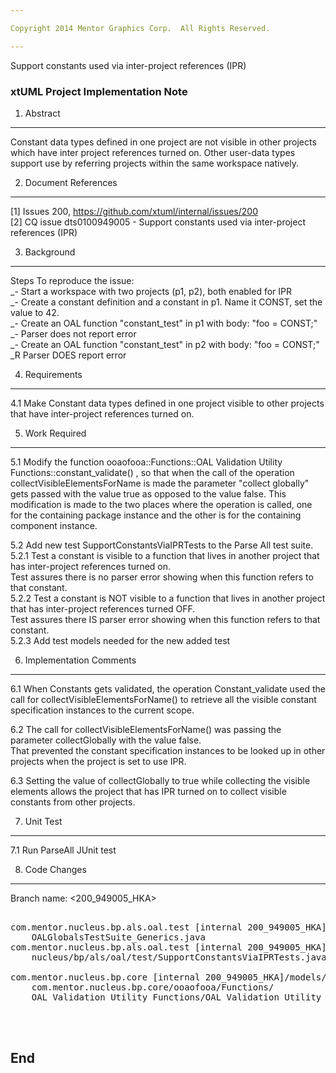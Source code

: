 ```yaml
---

Copyright 2014 Mentor Graphics Corp.  All Rights Reserved.

---
```



Support constants used via inter-project references (IPR)
### xtUML Project Implementation Note

 

1. Abstract
-----------
Constant data types defined in one project are not visible in other projects which have inter project references turned on. 
Other user-data types support use by referring projects within the same workspace natively.


2. Document References
---------------------- 
[1] Issues 200, https://github.com/xtuml/internal/issues/200  
[2] CQ issue dts0100949005 -  Support constants used via inter-project references (IPR)

3. Background
-------------
Steps To reproduce the issue:  
_- Start a workspace with two projects (p1, p2), both enabled for IPR  
_- Create a constant definition and a constant in p1. Name it CONST, set the value to 42.  
_- Create an OAL function "constant_test" in p1 with body: "foo = CONST;"
_- Parser does not report error  
_- Create an OAL function "constant_test" in p2 with body: "foo = CONST;"  
_R Parser DOES report error  


4. Requirements
---------------
4.1 Make Constant data types defined in one project visible to other projects that have inter-project references turned on.


5. Work Required
----------------
5.1 Modify the function ooaofooa::Functions::OAL Validation Utility Functions::constant_validate() , so that when the call of the operation collectVisibleElementsForName is made
   the parameter "collect globally" gets passed with the value true as opposed to the value false.
   This modification is made to the two places where the operation is called, one for the containing package instance 
   and the other is for the containing component instance.

5.2 Add new test SupportConstantsViaIPRTests to the Parse All test suite.  
5.2.1 Test a constant is visible to a function that lives in another project that has inter-project references turned on.   
      Test assures there is no parser error showing when this function refers to that constant.    
5.2.2 Test a constant is NOT visible to a function that lives in another project that has inter-project references turned OFF.   
      Test assures there IS parser error showing when this function refers to that constant.  
5.2.3 Add test models needed for the new added test  

6. Implementation Comments
--------------------------
6.1 When Constants gets validated, the operation Constant_validate used the call for collectVisibleElementsForName() to retrieve 
all the visible constant specification instances to the current scope.  

6.2 The call for collectVisibleElementsForName() was passing the parameter collectGlobally with the value false.  
    That prevented the constant specification instances to be looked up in other projects when the project is set to use IPR.  
    
6.3 Setting the value of collectGlobally to true while collecting the visible elements allows the project that has IPR turned on 
    to collect visible constants from other projects.

 

7. Unit Test
------------
7.1 Run ParseAll JUnit test 

 

8. Code Changes
---------------
Branch name: <200_949005_HKA>

<pre>

com.mentor.nucleus.bp.als.oal.test [internal 200_949005_HKA]/src/
    OALGlobalsTestSuite_Generics.java
com.mentor.nucleus.bp.als.oal.test [internal 200_949005_HKA]/src/com/mentor/
    nucleus/bp/als/oal/test/SupportConstantsViaIPRTests.java

com.mentor.nucleus.bp.core [internal 200_949005_HKA]/models/
    com.mentor.nucleus.bp.core/ooaofooa/Functions/
    OAL Validation Utility Functions/OAL Validation Utility Functions.xtuml

 

</pre>

End
---

